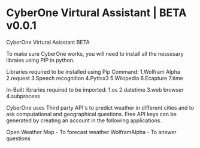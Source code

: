 # CyberOne Virtural Assistant | BETA v0.0.1
CyberOne Virtural Asisstant BETA

To make sure CyberOne works, you will need to install all the nessesary libraies using PIP in python.

Libraries required to be installed using Pip Command:
1.Wolfram Alpha
2.request
3.Speech recognition
4.Pyttsx3
5.Wikipedia
6.Ecapture
7.time

In-Built libraries required to be imported:
1.os
2.datetime
3.web browser
4.subprocess


CyberOne uses Third party API's to predict weather in different cities and to ask computational and geographical questions. Free API keys can be generated by creating an account in the following applications.

Open Weather Map - To forecast weather
WolframAlpha - To answer questions

